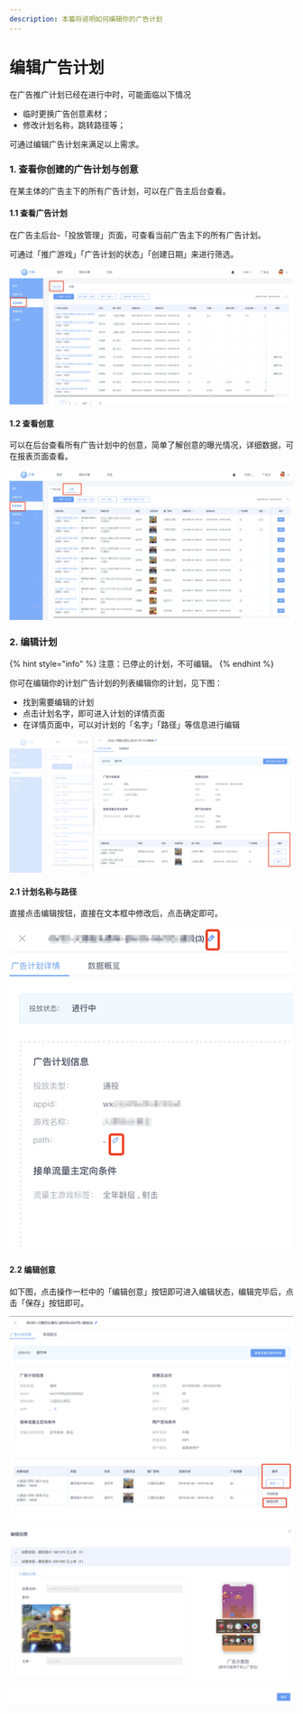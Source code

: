 ```yaml
---
description: 本篇将说明如何编辑你的广告计划
---
```


# 编辑广告计划

在广告推广计划已经在进行中时，可能面临以下情况

* 临时更换广告创意素材；
* 修改计划名称，跳转路径等；

可通过编辑广告计划来满足以上需求。

### **1. 查看你创建的广告计划与创意**

在某主体的广告主下的所有广告计划，可以在广告主后台查看。

#### **1.1 查看广告计划**

在广告主后台-「投放管理」页面，可查看当前广告主下的所有广告计划。

可通过「推广游戏」「广告计划的状态」「创建日期」来进行筛选。

![](../../.gitbook/assets/image.png)

#### **1.2 查看创意**

可以在后台查看所有广告计划中的创意，简单了解创意的曝光情况，详细数据，可在报表页面查看。

![](../../.gitbook/assets/image%20%2822%29.png)

### **2. 编辑计划**

{% hint style="info" %}
注意：已停止的计划，不可编辑。
{% endhint %}

你可在编辑你的计划广告计划的列表编辑你的计划，见下图：

* 找到需要编辑的计划
* 点击计划名字，即可进入计划的详情页面
* 在详情页面中，可以对计划的「名字」「路径」等信息进行编辑

![](../../.gitbook/assets/image%20%283%29.png)

#### **2.1 计划名称与路径**

直接点击编辑按钮，直接在文本框中修改后，点击确定即可。

![](../../.gitbook/assets/image%20%285%29.png)

#### **2.2 编辑创意**

如下图，点击操作一栏中的「编辑创意」按钮即可进入编辑状态，编辑完毕后，点击「保存」按钮即可。

![](../../.gitbook/assets/image%20%2810%29.png)

![](../../.gitbook/assets/image%20%284%29.png)

